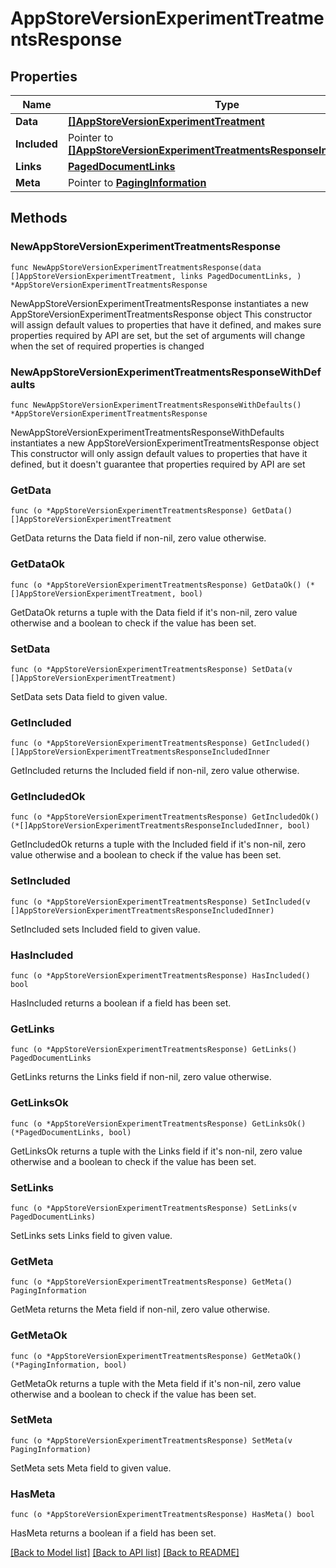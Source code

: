 # AppStoreVersionExperimentTreatmentsResponse

## Properties

Name | Type | Description | Notes
------------ | ------------- | ------------- | -------------
**Data** | [**[]AppStoreVersionExperimentTreatment**](AppStoreVersionExperimentTreatment.md) |  | 
**Included** | Pointer to [**[]AppStoreVersionExperimentTreatmentsResponseIncludedInner**](AppStoreVersionExperimentTreatmentsResponseIncludedInner.md) |  | [optional] 
**Links** | [**PagedDocumentLinks**](PagedDocumentLinks.md) |  | 
**Meta** | Pointer to [**PagingInformation**](PagingInformation.md) |  | [optional] 

## Methods

### NewAppStoreVersionExperimentTreatmentsResponse

`func NewAppStoreVersionExperimentTreatmentsResponse(data []AppStoreVersionExperimentTreatment, links PagedDocumentLinks, ) *AppStoreVersionExperimentTreatmentsResponse`

NewAppStoreVersionExperimentTreatmentsResponse instantiates a new AppStoreVersionExperimentTreatmentsResponse object
This constructor will assign default values to properties that have it defined,
and makes sure properties required by API are set, but the set of arguments
will change when the set of required properties is changed

### NewAppStoreVersionExperimentTreatmentsResponseWithDefaults

`func NewAppStoreVersionExperimentTreatmentsResponseWithDefaults() *AppStoreVersionExperimentTreatmentsResponse`

NewAppStoreVersionExperimentTreatmentsResponseWithDefaults instantiates a new AppStoreVersionExperimentTreatmentsResponse object
This constructor will only assign default values to properties that have it defined,
but it doesn't guarantee that properties required by API are set

### GetData

`func (o *AppStoreVersionExperimentTreatmentsResponse) GetData() []AppStoreVersionExperimentTreatment`

GetData returns the Data field if non-nil, zero value otherwise.

### GetDataOk

`func (o *AppStoreVersionExperimentTreatmentsResponse) GetDataOk() (*[]AppStoreVersionExperimentTreatment, bool)`

GetDataOk returns a tuple with the Data field if it's non-nil, zero value otherwise
and a boolean to check if the value has been set.

### SetData

`func (o *AppStoreVersionExperimentTreatmentsResponse) SetData(v []AppStoreVersionExperimentTreatment)`

SetData sets Data field to given value.


### GetIncluded

`func (o *AppStoreVersionExperimentTreatmentsResponse) GetIncluded() []AppStoreVersionExperimentTreatmentsResponseIncludedInner`

GetIncluded returns the Included field if non-nil, zero value otherwise.

### GetIncludedOk

`func (o *AppStoreVersionExperimentTreatmentsResponse) GetIncludedOk() (*[]AppStoreVersionExperimentTreatmentsResponseIncludedInner, bool)`

GetIncludedOk returns a tuple with the Included field if it's non-nil, zero value otherwise
and a boolean to check if the value has been set.

### SetIncluded

`func (o *AppStoreVersionExperimentTreatmentsResponse) SetIncluded(v []AppStoreVersionExperimentTreatmentsResponseIncludedInner)`

SetIncluded sets Included field to given value.

### HasIncluded

`func (o *AppStoreVersionExperimentTreatmentsResponse) HasIncluded() bool`

HasIncluded returns a boolean if a field has been set.

### GetLinks

`func (o *AppStoreVersionExperimentTreatmentsResponse) GetLinks() PagedDocumentLinks`

GetLinks returns the Links field if non-nil, zero value otherwise.

### GetLinksOk

`func (o *AppStoreVersionExperimentTreatmentsResponse) GetLinksOk() (*PagedDocumentLinks, bool)`

GetLinksOk returns a tuple with the Links field if it's non-nil, zero value otherwise
and a boolean to check if the value has been set.

### SetLinks

`func (o *AppStoreVersionExperimentTreatmentsResponse) SetLinks(v PagedDocumentLinks)`

SetLinks sets Links field to given value.


### GetMeta

`func (o *AppStoreVersionExperimentTreatmentsResponse) GetMeta() PagingInformation`

GetMeta returns the Meta field if non-nil, zero value otherwise.

### GetMetaOk

`func (o *AppStoreVersionExperimentTreatmentsResponse) GetMetaOk() (*PagingInformation, bool)`

GetMetaOk returns a tuple with the Meta field if it's non-nil, zero value otherwise
and a boolean to check if the value has been set.

### SetMeta

`func (o *AppStoreVersionExperimentTreatmentsResponse) SetMeta(v PagingInformation)`

SetMeta sets Meta field to given value.

### HasMeta

`func (o *AppStoreVersionExperimentTreatmentsResponse) HasMeta() bool`

HasMeta returns a boolean if a field has been set.


[[Back to Model list]](../README.md#documentation-for-models) [[Back to API list]](../README.md#documentation-for-api-endpoints) [[Back to README]](../README.md)


